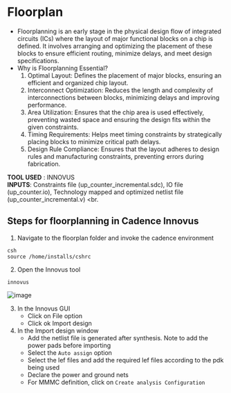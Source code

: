 # Floorplan

* Floorplanning is an early stage in the physical design flow of integrated circuits (ICs) where the layout of major functional blocks on a chip is defined. It involves arranging and optimizing the placement of these blocks to ensure efficient routing, minimize delays, and meet design specifications.
* Why is Floorplanning Essential?
    1. Optimal Layout: Defines the placement of major blocks, ensuring an efficient and organized chip layout.
    2. Interconnect Optimization: Reduces the length and complexity of interconnections between blocks, minimizing delays and improving performance.
    3. Area Utilization: Ensures that the chip area is used effectively, preventing wasted space and ensuring the design fits within the given constraints.
    4. Timing Requirements: Helps meet timing constraints by strategically placing blocks to minimize critical path delays.
    5. Design Rule Compliance: Ensures that the layout adheres to design rules and manufacturing constraints, preventing errors during fabrication.

**TOOL USED** : INNOVUS <br>
**INPUTS**: Constraints file (up_counter_incremental.sdc), IO file (up_counter.io), Technology mapped and optimized netlist file (up_counter_incremental.v) <br.

## Steps for floorplanning in Cadence Innovus

1. Navigate to the floorplan folder and invoke the cadence environment
```
csh
source /home/installs/cshrc
```
2. Open the Innovus tool
```
innovus
```
![image](https://github.com/user-attachments/assets/a17155b8-fb30-4405-82c8-a762ef628ad0)

3. In the Innovus GUI
    * Click on File option
    * Click ok Import design
4. In the Import design window
    * Add the netlist file is generated after synthesis. Note to add the power pads before importing
    * Select the `Auto assign` option
    * Select the lef files and add the required lef files according to the pdk being used
    * Declare the power and ground nets
    * For MMMC definition, click on `Create analysis Configuration`
     
   
